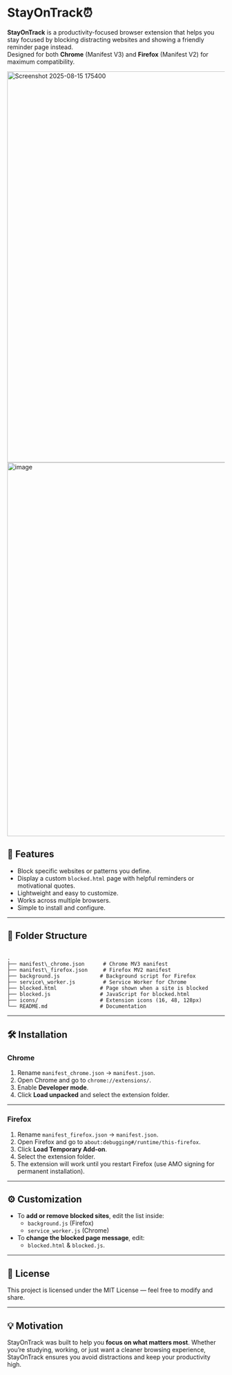 # StayOnTrack⏰

**StayOnTrack** is a productivity-focused browser extension that helps you stay focused by blocking distracting websites and showing a friendly reminder page instead.  
Designed for both **Chrome** (Manifest V3) and **Firefox** (Manifest V2) for maximum compatibility.

<img width="1385" height="905" alt="Screenshot 2025-08-15 175400" src="https://github.com/user-attachments/assets/dde92a1d-32b6-4a50-bd2b-9242a872a04c" />

<img width="1897" height="865" alt="image" src="https://github.com/user-attachments/assets/3aba9fcc-2cde-4eac-89bc-de823b2f125d" />

## 📌 Features

- Block specific websites or patterns you define.
- Display a custom `blocked.html` page with helpful reminders or motivational quotes.
- Lightweight and easy to customize.
- Works across multiple browsers.
- Simple to install and configure.

---

## 📂 Folder Structure

```

.
├── manifest\_chrome.json      # Chrome MV3 manifest
├── manifest\_firefox.json     # Firefox MV2 manifest
├── background.js             # Background script for Firefox
├── service\_worker.js         # Service Worker for Chrome
├── blocked.html              # Page shown when a site is blocked
├── blocked.js                # JavaScript for blocked.html
├── icons/                    # Extension icons (16, 48, 128px)
└── README.md                 # Documentation

```

---

## 🛠 Installation

### **Chrome**

1. Rename `manifest_chrome.json` → `manifest.json`.
2. Open Chrome and go to `chrome://extensions/`.
3. Enable **Developer mode**.
4. Click **Load unpacked** and select the extension folder.

---

### **Firefox**

1. Rename `manifest_firefox.json` → `manifest.json`.
2. Open Firefox and go to `about:debugging#/runtime/this-firefox`.
3. Click **Load Temporary Add-on**.
4. Select the extension folder.
5. The extension will work until you restart Firefox (use AMO signing for permanent installation).

---

## ⚙ Customization

- To **add or remove blocked sites**, edit the list inside:
  - `background.js` (Firefox)
  - `service_worker.js` (Chrome)
- To **change the blocked page message**, edit:
  - `blocked.html` & `blocked.js`.

---

## 📜 License

This project is licensed under the MIT License — feel free to modify and share.

---

## 💡 Motivation

StayOnTrack was built to help you **focus on what matters most**. Whether you’re studying, working, or just want a cleaner browsing experience, StayOnTrack ensures you avoid distractions and keep your productivity high.
